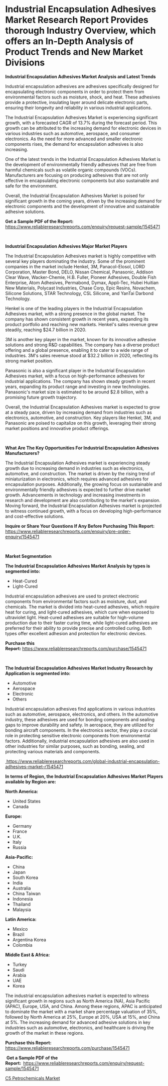 <p><h1>Industrial Encapsulation Adhesives Market Research Report Provides thorough Industry Overview, which offers an In-Depth Analysis of Product Trends and New Market Divisions</h1></p><p><strong>Industrial Encapsulation Adhesives Market Analysis and Latest Trends</strong></p>
<p><p>Industrial encapsulation adhesives are adhesives specifically designed for encapsulating electronic components in order to protect them from environmental factors such as moisture, shock, and heat. These adhesives provide a protective, insulating layer around delicate electronic parts, ensuring their longevity and reliability in various industrial applications.</p><p>The Industrial Encapsulation Adhesives Market is experiencing significant growth, with a forecasted CAGR of 13.7% during the forecast period. This growth can be attributed to the increasing demand for electronic devices in various industries such as automotive, aerospace, and consumer electronics. As the need for more advanced and smaller electronic components rises, the demand for encapsulation adhesives is also increasing.</p><p>One of the latest trends in the Industrial Encapsulation Adhesives Market is the development of environmentally friendly adhesives that are free from harmful chemicals such as volatile organic compounds (VOCs). Manufacturers are focusing on producing adhesives that are not only effective in encapsulating electronic components but also sustainable and safe for the environment.</p><p>Overall, the Industrial Encapsulation Adhesives Market is poised for significant growth in the coming years, driven by the increasing demand for electronic components and the development of innovative and sustainable adhesive solutions.</p></p>
<p><strong>Get a Sample PDF of the Report:&nbsp;</strong> <a href="https://www.reliableresearchreports.com/enquiry/request-sample/1545471">https://www.reliableresearchreports.com/enquiry/request-sample/1545471</a></p>
<p>&nbsp;</p>
<p><strong>Industrial Encapsulation Adhesives Major Market Players</strong></p>
<p><p>The Industrial Encapsulation Adhesives market is highly competitive with several key players dominating the industry. Some of the prominent companies in the market include Henkel, 3M, Panacol-Elosol, LORD Corporation, Master Bond, DELO, Nissan Chemical, Panasonic, Addison Clear Wave, Wacker-Chemie, H.B. Fuller, Pioneer Adhesives, Double Fish Enterprise, Atom Adhesives, Permabond, Dymax, Appli-Tec, Hubei Huitian New Materials, Polycast Industries, Chase Corp, Epic Resins, Novachem, Silicone Solutions, STAR Technology, CSL Silicone, and YanTai Darbond Technology.</p><p>Henkel is one of the leading players in the Industrial Encapsulation Adhesives market, with a strong presence in the global market. The company has shown consistent growth in recent years, expanding its product portfolio and reaching new markets. Henkel's sales revenue grew steadily, reaching $24.7 billion in 2020.</p><p>3M is another key player in the market, known for its innovative adhesive solutions and strong R&D capabilities. The company has a diverse product offering and a global presence, enabling it to cater to a wide range of industries. 3M's sales revenue stood at $32.2 billion in 2020, reflecting its strong market position.</p><p>Panasonic is also a significant player in the Industrial Encapsulation Adhesives market, with a focus on high-performance adhesives for industrial applications. The company has shown steady growth in recent years, expanding its product range and investing in new technologies. Panasonic's market size is estimated to be around $2.8 billion, with a promising future growth trajectory.</p><p>Overall, the Industrial Encapsulation Adhesives market is expected to grow at a steady pace, driven by increasing demand from industries such as electronics, automotive, and construction. Key players like Henkel, 3M, and Panasonic are poised to capitalize on this growth, leveraging their strong market positions and innovative product offerings.</p></p>
<p>&nbsp;</p>
<p><strong>What Are The Key Opportunities For Industrial Encapsulation Adhesives Manufacturers?</strong></p>
<p><p>The Industrial Encapsulation Adhesives market is experiencing steady growth due to increasing demand in industries such as electronics, automotive, and construction. The market is driven by the rising trend of miniaturization in electronics, which requires advanced adhesives for encapsulation purposes. Additionally, the growing focus on sustainable and environmentally friendly adhesives is expected to further drive market growth. Advancements in technology and increasing investments in research and development are also contributing to the market's expansion. Moving forward, the Industrial Encapsulation Adhesives market is projected to witness continued growth, with a focus on developing high-performance and cost-effective solutions.</p></p>
<p><strong>Inquire or Share Your Questions If Any Before Purchasing This Report:</strong> <a href="https://www.reliableresearchreports.com/enquiry/pre-order-enquiry/1545471">https://www.reliableresearchreports.com/enquiry/pre-order-enquiry/1545471</a></p>
<p>&nbsp;</p>
<p><strong>Market Segmentation</strong></p>
<p><strong>The Industrial Encapsulation Adhesives Market Analysis by types is segmented into:</strong></p>
<p><ul><li>Heat-Cured</li><li>Light-Cured</li></ul></p>
<p><p>Industrial encapsulation adhesives are used to protect electronic components from environmental factors such as moisture, dust, and chemicals. The market is divided into heat-cured adhesives, which require heat for curing, and light-cured adhesives, which cure when exposed to ultraviolet light. Heat-cured adhesives are suitable for high-volume production due to their faster curing time, while light-cured adhesives are preferred for their ability to provide precise and controlled curing. Both types offer excellent adhesion and protection for electronic devices.</p></p>
<p><strong>Purchase this Report:&nbsp;</strong><a href="https://www.reliableresearchreports.com/purchase/1545471">https://www.reliableresearchreports.com/purchase/1545471</a></p>
<p>&nbsp;</p>
<p><strong>The Industrial Encapsulation Adhesives Market Industry Research by Application is segmented into:</strong></p>
<p><ul><li>Automotive</li><li>Aerospace</li><li>Electronic</li><li>Others</li></ul></p>
<p><p>Industrial encapsulation adhesives find applications in various industries such as automotive, aerospace, electronics, and others. In the automotive industry, these adhesives are used for bonding components and sealing gaps to improve durability and safety. In aerospace, they are utilized for bonding aircraft components. In the electronics sector, they play a crucial role in protecting sensitive electronic components from environmental factors. Additionally, industrial encapsulation adhesives are also used in other industries for similar purposes, such as bonding, sealing, and protecting various materials and components.</p></p>
<p><a href="https://www.reliableresearchreports.com/global-industrial-encapsulation-adhesives-market-r1545471">&nbsp;https://www.reliableresearchreports.com/global-industrial-encapsulation-adhesives-market-r1545471</a></p>
<p><strong>In terms of Region, the Industrial Encapsulation Adhesives Market Players available by Region are:</strong></p>
<p>
    <p> <strong> North America: </strong>
        <ul>
            <li>United States</li>
            <li>Canada</li>
        </ul>
        </p> 
    <p> <strong> Europe: </strong>
        <ul>
            <li>Germany</li>
            <li>France</li>
            <li>U.K.</li>
            <li>Italy</li>
            <li>Russia</li>
        </ul>
        </p> 
    <p> <strong> Asia-Pacific: </strong>
        <ul>
            <li>China</li>
            <li>Japan</li>
            <li>South Korea</li>
            <li>India</li>
            <li>Australia</li>
            <li>China Taiwan</li>
            <li>Indonesia</li>
            <li>Thailand</li>
            <li>Malaysia</li>
        </ul>
        </p> 
    <p> <strong> Latin America: </strong>
        <ul>
            <li>Mexico</li>
            <li>Brazil</li>
            <li>Argentina Korea</li>
            <li>Colombia</li>
        </ul>
        </p> 
    <p> <strong> Middle East & Africa: </strong>
        <ul>
            <li>Turkey</li>
            <li>Saudi</li>
            <li>Arabia</li>
            <li>UAE</li>
            <li>Korea</li>
        </ul>
    </p>
    </p>
<p><p>The industrial encapsulation adhesives market is expected to witness significant growth in regions such as North America (NA), Asia Pacific (APAC), Europe, USA, and China. Among these regions, APAC is anticipated to dominate the market with a market share percentage valuation of 35%, followed by North America at 25%, Europe at 20%, USA at 15%, and China at 5%. The increasing demand for advanced adhesive solutions in key industries such as automotive, electronics, and healthcare is driving the growth of the market in these regions.</p></p>
<p><strong>Purchase this Report: </strong><a href="https://www.reliableresearchreports.com/purchase/1545471">https://www.reliableresearchreports.com/purchase/1545471</a></p>
<p>&nbsp;<strong>Get a Sample PDF of the Report:&nbsp;&nbsp;</strong><a href="https://www.reliableresearchreports.com/enquiry/request-sample/1545471">https://www.reliableresearchreports.com/enquiry/request-sample/1545471</a></p>
<p><strong></strong></p>
<p><p><a href="https://github.com/chabibjrq/Market-Research-Report-List-1/blob/main/c5-petrochemicals-market.md">C5 Petrochemicals Market</a></p></p>